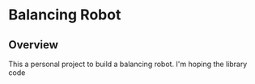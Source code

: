 # Balancing Robot

## Overview

This a personal project to build a balancing robot. I'm hoping the library code
